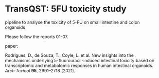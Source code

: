 # TransQST: 5FU toxicity study
pipeline to analyse the toxicity of 5-FU on small intestine and colon organoids

Please follow the reports 01-07. 

paper: 

Rodrigues, D., de Souza, T., Coyle, L. et al. New insights into the mechanisms underlying 5-fluorouracil-induced intestinal toxicity based on transcriptomic and metabolomic responses in human intestinal organoids. *Arch Toxicol* **95**, 2691–2718 (2021).

